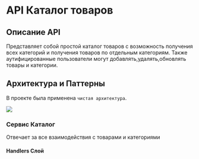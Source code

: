 # API Каталог товаров

## Описание API
 
Представляет собой простой каталог товаров с возможность получения всех категорий и получения товаров по отдельным категориям.
Также аутифицированные пользователи могут добавлять,удалять,обновлять товары и категории.


## Архитектура и Паттерны

В проекте была применена `чистая архитектура`.

![](https://github.com/Hulla-Hoop/Product-catalog/tree/main/images/clean.png&row=false)

### Сервис Каталог 
 Отвечает за все взаимодействия с товарами и категориями

#### Handlers Слой 
